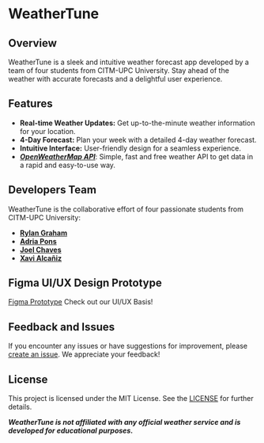 # WeatherTune

## Overview

WeatherTune is a sleek and intuitive weather forecast app developed by a  team of four students from CITM-UPC University. Stay ahead of the weather with accurate forecasts and a delightful user experience.

## Features

- **Real-time Weather Updates:** Get up-to-the-minute weather information for your location.
- **4-Day Forecast:** Plan your week with a detailed 4-day weather forecast.
- **Intuitive Interface:** User-friendly design for a seamless experience.
- ***[OpenWeatherMap API](https://openweathermap.org/api)***: Simple, fast and free weather API to get data in a rapid and easy-to-use way.

## Developers Team

WeatherTune is the collaborative effort of four passionate students from CITM-UPC University:

- **[Rylan Graham](https://github.com/RylanJGraham)**
- **[Adria Pons](https://github.com/AdriaPm)**
- **[Joel Chaves](https://github.com/joeycm)**
- **[Xavi Alcañiz](https://github.com/StarvinXarvin)**

## Figma UI/UX Design Prototype
[Figma Prototype](https://www.figma.com/proto/BKuhK7U4KPhKFwizA75vph/WeatherTune-App-Design-Sketch?type=design&node-id=2-278&t=HDWR2Jrvp5fuJJR5-1&scaling=contain&page-id=0%3A1&starting-point-node-id=2%3A124&mode=design) Check out our UI/UX Basis!

## Feedback and Issues

If you encounter any issues or have suggestions for improvement, please [create an issue](https://github.com/RylanJGraham/WeatherTune/issues). We appreciate your feedback!

## License

This project is licensed under the MIT License. See the [LICENSE](https://github.com/RylanJGraham/WeatherTune/blob/main/LICENSE) for further details.


***WeatherTune is not affiliated with any official weather service and is developed for educational purposes.***